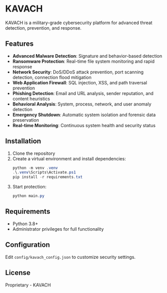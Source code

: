# KAVACH

KAVACH is a military-grade cybersecurity platform for advanced threat detection, prevention, and response.

## Features

- **Advanced Malware Detection**: Signature and behavior-based detection
- **Ransomware Protection**: Real-time file system monitoring and rapid response
- **Network Security**: DoS/DDoS attack prevention, port scanning detection, connection flood mitigation
- **Web Application Firewall**: SQL injection, XSS, and path traversal prevention
- **Phishing Detection**: Email and URL analysis, sender reputation, and content heuristics
- **Behavioral Analysis**: System, process, network, and user anomaly detection
- **Emergency Shutdown**: Automatic system isolation and forensic data preservation
- **Real-time Monitoring**: Continuous system health and security status

## Installation

1. Clone the repository
2. Create a virtual environment and install dependencies:
	```powershell
	python -m venv .venv
	.\.venv\Scripts\Activate.ps1
	pip install -r requirements.txt
	```
3. Start protection:
	```powershell
	python main.py
	```

## Requirements

- Python 3.8+
- Administrator privileges for full functionality

## Configuration

Edit `config/kavach_config.json` to customize security settings.

## License

Proprietary - KAVACH